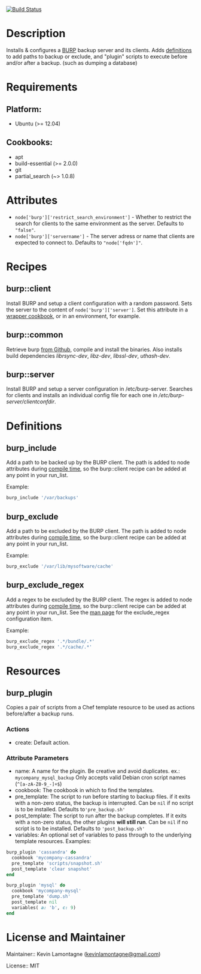 [![Build Status](https://travis-ci.org/klamontagne/chef-burp.svg?branch=master)](https://travis-ci.org/klamontagne/chef-burp)

# Description

Installs & configures a [BURP](http://burp.grke.org/) backup server and
its clients. Adds
[definitions](https://docs.getchef.com/essentials_cookbook_definitions.html) to
add paths to backup or exclude, and "plugin" scripts to execute before and/or
after a backup. (such as dumping a database)


# Requirements

## Platform:

* Ubuntu (>= 12.04)

## Cookbooks:

* apt
* build-essential (>= 2.0.0)
* git
* partial_search (~> 1.0.8)

# Attributes

* `node['burp']['restrict_search_environment']` - Whether to restrict the search for clients to the same environment as the
server. Defaults to `"false"`.
* `node['burp']['servername']` - The server adress or name that clients are expected to connect to. Defaults to `"node['fqdn']"`.

# Recipes

## burp::client

Install BURP and setup a client configuration with a random password.
Sets the server to the content of ```node['burp']['server']```.
Set this attribute in a
[wrapper cookbook](http://www.getchef.com/blog/2013/12/03/doing-wrapper-cookbooks-right/),
or in an environment, for example.

## burp::common

Retrieve burp [from Github](https://github.com/grke/burp), compile and install the binaries.
Also installs build dependencies
*librsync-dev*,
*libz-dev*,
*libssl-dev*,
*uthash-dev*.

## burp::server

Install BURP and setup a server configuration in /etc/burp-server.
Searches for clients and installs an individual config file for each one in
*/etc/burp-server/clientconfdir*.

# Definitions

## burp_include

Add a path to be backed up by the BURP client.
The path is added to node attributes during
[compile time](http://docs.getchef.com/essentials_nodes_chef_run.html),
so the burp::client recipe can be added at any point in your run_list.

Example:

```ruby
burp_include '/var/backups'
```

## burp_exclude

Add a path to be excluded by the BURP client.
The path is added to node attributes during
[compile time](http://docs.getchef.com/essentials_nodes_chef_run.html),
so the burp::client recipe can be added at any point in your run_list.

Example:

```ruby
burp_exclude '/var/lib/mysoftware/cache'
```

## burp_exclude_regex

Add a regex to be excluded by the BURP client.
The regex is added to node attributes during
[compile time](http://docs.getchef.com/essentials_nodes_chef_run.html),
so the burp::client recipe can be added at any point in your run_list.
See the [man page](http://burp.grke.org/docs/manpage.html) for the
exclude_regex configuration item.

Example:

```ruby
burp_exclude_regex '.*/bundle/.*'
burp_exclude_regex '.*/cache/.*'
```

# Resources

## burp_plugin

Copies a pair of scripts from a Chef template resource to be used as actions
before/after a backup runs.

### Actions

- create: Default action.

### Attribute Parameters

- name: A name for the plugin. Be creative and avoid duplicates.
ex.: ```mycompany_mysql_backup```
Only accepts valid Debian cron script names (```^[a-zA-Z0-9_-]+$```)
- cookbook: The cookbook in which to find the templates.
- pre_template: The script to run before starting to backup files. if it exits with a non-zero
status, the backup is interrupted. Can be ```nil``` if no script is to be
installed.
 Defaults to```'pre_backup.sh'```
- post_template: The script to run after the backup completes. If it exits with a non-zero
status, the other plugins **will still run**. Can be ```nil``` if no script is
to be installed. Defaults to ```'post_backup.sh'```
- variables: An optional set of variables to pass through to the underlying template resources.
Examples:

```ruby
burp_plugin 'cassandra' do
  cookbook 'mycompany-cassandra'
  pre_template 'scripts/snapshot.sh'
  post_template 'clear snapshot'
end

burp_plugin 'mysql' do
  cookbook 'mycompany-mysql'
  pre_template 'dump.sh'
  post_template nil
  variables( a: 'b', c: 9)
end
```

# License and Maintainer

Maintainer:: Kevin Lamontagne (<kevinlamontagne@gmail.com>)

License:: MIT
